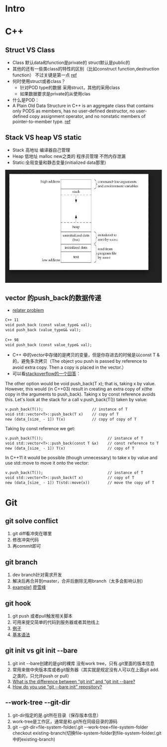 <!-- TITLE: Code -->
<!-- SUBTITLE: A quick summary of Code -->

# Intro


# C++
## Struct VS Class

* Class 默认data和function是private的 struct默认是public的
* 其他的还有一些类class的特性的区别（比如construct function,destruction function） 不过关键是第一点 [ref](https://stackoverflow.com/questions/54585/when-should-you-use-a-class-vs-a-struct-in-c)
* 何时使用struct或者class？
	* 针对POD type的数据 采用struct，其他的采用class 
	* 如果数据要求是private的从使用clas
* 什么是POD：
* A Plain Old Data Structure in C++ is an aggregate class that contains only PODS as members, has no user-defined destructor, no user-defined copy assignment operator, and no nonstatic members of pointer-to-member type.  [ref]( <https://stackoverflow.com/questions/146452/what-are-pod-types-in-c> )

## Stack VS heap VS static

* Stack 高地址 编译器自己管理
* Heap 低地址 malloc new之类的 程序员管理 不然内存泄漏
* Static:全局变量和静态变量(initialized data那里)

![2](/uploads/2.png "2")

## vector 的push_back的数据传递
* [relater problem](https://stackoverflow.com/questions/2275076/is-stdvector-copying-the-objects-with-a-push-back)

```text
C++ 11
void push_back (const value_type& val);
void push_back (value_type&& val);

C++ 98
void push_back (const value_type& val);
```

* C++ 中的vector中存储的是拷贝的变量，但是你存进去的时候是以const T &的，避免多次拷贝（The object you push is passed by reference to avoid extra copy. Then a copy is placed in the vector.）
* 可以看[stackoverflow的一个回答](https://stackoverflow.com/questions/11762474/c-stl-vector-push-back-taking-reference)：

The other option would be
void push_back(T x);
that is, taking x by value. However, this would (in C++03) result in creating an extra copy of x(the copy in the arguments to push_back). Taking x by const reference avoids this.
Let's look at the stack for a call v.push_back(T()) taken by value:
```text
v.push_back(T());                      // instance of T
void std::vector<T>::push_back(T x)    // copy of T
new (data_[size_ - 1]) T(x)            // copy of copy of T
```

Taking by const reference we get:
```text
v.push_back(T());                             // instance of T
void std::vector<T>::push_back(const T &x)    // const reference to T
new (data_[size_ - 1]) T(x)                   // copy of T
```

In C++11 it would be possible (though unnecessary) to take x by value and use std::move to move it onto the vector:
```text
v.push_back(T());                             // instance of T
void std::vector<T>::push_back(T x)           // copy of T
new (data_[size_ - 1]) T(std::move(x))        // move the copy of T
```


# Git

## git solve conflict
1. git diff看冲突在哪里
2. 修改冲突代码
3. 再commit即可 

## git branch
1. dev branch针对需求开发
2. 解决后再合并到master，合并后删除无用branch（太多会影响认别）
3. [example1](https://www.liaoxuefeng.com/wiki/0013739516305929606dd18361248578c67b8067c8c017b000/001375840038939c291467cc7c747b1810aab2fb8863508000) [廖雪峰](https://www.liaoxuefeng.com/wiki/0013739516305929606dd18361248578c67b8067c8c017b000/001375840038939c291467cc7c747b1810aab2fb8863508000)

## git hook
1. git push 或者pull触发相关脚本
2. 可用来提交简单的代码到服务器或者其他线上
3. [例子](https://ma.ttias.be/simple-git-push-workflow-deploy-code-server/)
4. [基本语法](https://git-scm.com/book/zh/v2/%E8%87%AA%E5%AE%9A%E4%B9%89-Git-Git-%E9%92%A9%E5%AD%90)


## git init vs git init --bare
1. git init --bare创建的是git的裸库 没有work tree，只有.git里面的版本信息
2. 常用来做中央版本库或者git服务器（其实就是规定没有人可以在上面git add.之类的，只允许push or pull）
3. [What is the difference between “git init” and “git init --bare?](https://stackoverflow.com/questions/7861184/what-is-the-difference-between-git-init-and-git-init-bare)
4. [How do you use “git --bare init” repository?](https://stackoverflow.com/questions/7632454/how-do-you-use-git-bare-init-repository)

## --work-tree --git-dir
1. git-dir指定的是.git所在目录（保存版本信息）
2. work-tree是工作区，通常是和.git所在同级目录的源码
3. git --git-dir=file-system-folder/.git --work-tree=file-system-folder checkout existing-branch(切换file-system-folder到file-system-folder/.git中的existing-branch)
